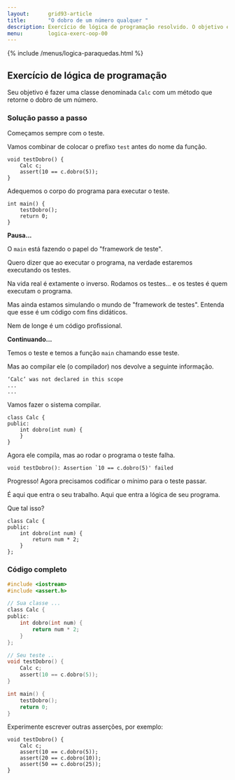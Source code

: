 ```yaml
---
layout:      grid93-article
title:       "O dobro de um número qualquer "
description: Exercício de lógica de programação resolvido. O objetivo é criar uma classe para calcular o dobro de um número qualquer.
menu:        logica-exerc-oop-00
---
```


{% include /menus/logica-paraquedas.html %}

Exercício de lógica de programação
---

Seu objetivo é fazer uma classe denominada `Calc` com um método que retorne o dobro de um número.


### Solução passo a passo

Começamos sempre com o teste.

Vamos combinar de colocar o prefixo `test` antes do nome da função.

    void testDobro() {
        Calc c;
        assert(10 == c.dobro(5));
    }

Adequemos o corpo do programa para executar o teste.

    int main() {
        testDobro();
        return 0;
    }

__Pausa...__

O `main` está fazendo o papel do "framework de teste".

Quero dizer que ao executar o programa, na verdade estaremos executando os testes.

Na vida real é extamente o inverso. Rodamos os testes... e os testes é quem executam o programa.

Mas ainda estamos simulando o mundo de "framework de testes". Entenda que esse é um código com fins didáticos.

Nem de longe é um código profissional.

__Continuando...__

Temos o teste e temos a função `main` chamando esse teste.

Mas ao compilar ele (o compilador) nos devolve a seguinte informação.

    ‘Calc’ was not declared in this scope
    ...
    ...

Vamos fazer o sistema compilar.

    class Calc {
    public:
        int dobro(int num) {
        }
    }

Agora ele compila, mas ao rodar o programa o teste falha.

    void testDobro(): Assertion `10 == c.dobro(5)' failed

Progresso! Agora precisamos codificar o mínimo para o teste passar.

É aqui que entra o seu trabalho. Aqui que entra a lógica de seu programa.

Que tal isso?

    class Calc {
    public:
        int dobro(int num) {
            return num * 2;
        }
    };



### Código completo

```c
#include <iostream>
#include <assert.h>

// Sua classe ...
class Calc {
public:
    int dobro(int num) {
        return num * 2;
    }
};

// Seu teste ..
void testDobro() {
    Calc c;
    assert(10 == c.dobro(5));
}

int main() {
    testDobro();
    return 0;
}
```


Experimente escrever outras asserções, por exemplo:

    void testDobro() {
        Calc c;
        assert(10 == c.dobro(5));
        assert(20 == c.dobro(10));
        assert(50 == c.dobro(25));
    }


